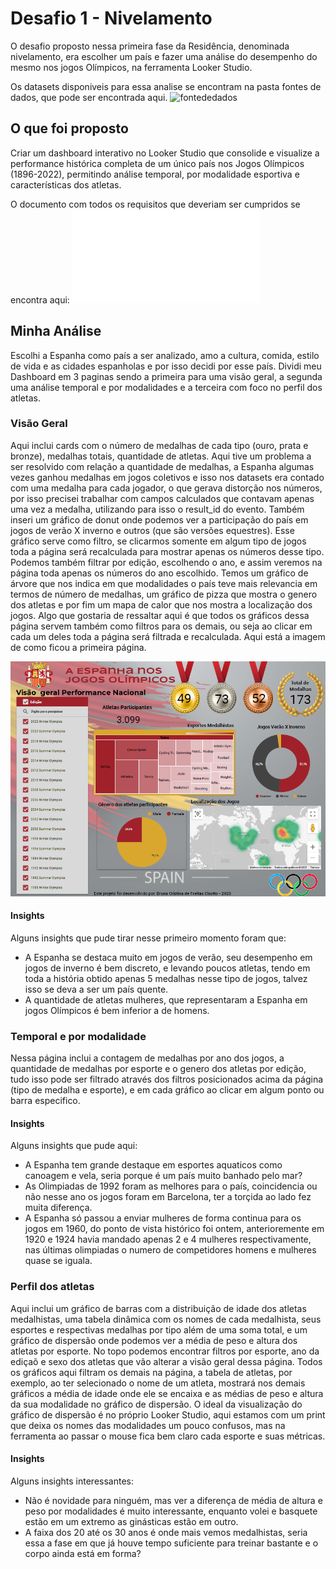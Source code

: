 # Desafio 1 - Nivelamento

O desafio proposto nessa primeira fase da Residência, denominada nivelamento, era escolher um país e fazer uma análise do desempenho do mesmo nos jogos Olímpicos, na ferramenta Looker Studio.

Os datasets disponiveis para essa analise se encontram na pasta fontes de dados, que pode ser encontrada aqui.
![fontededados](../Desafio1/Fontes%20de%20dados)

## O que foi proposto 

Criar um dashboard interativo no Looker Studio que consolide e visualize a performance histórica completa de um único país nos Jogos Olímpicos (1896-2022), permitindo análise temporal, por modalidade esportiva e características dos atletas.

O documento com todos os requisitos que deveriam ser cumpridos se encontra aqui:
![requisitos](../Desafio1/Fontes%20de%20dados/DesafioNivelamento.pdf)

## Minha Análise 

Escolhi a Espanha como país a ser analizado, amo a cultura, comida, estilo de vida e as cidades espanholas e por isso decidi por esse país. 
Dividi meu Dashboard em 3 paginas sendo a primeira para uma visão geral, a segunda uma análise temporal e por modalidades e a terceira com foco no perfil dos atletas.

### Visão Geral 

Aqui inclui cards com o número de medalhas de cada tipo (ouro, prata e bronze), medalhas totais, quantidade de atletas. Aqui tive um problema a ser resolvido com relação a quantidade de medalhas, a Espanha algumas vezes ganhou medalhas em jogos coletivos e isso nos datasets era contado com uma medalha para cada jogador, o que gerava distorção nos números, por isso precisei trabalhar com campos calculados que contavam apenas uma vez a medalha, utilizando para isso o result_id do evento. 
Também inseri um gráfico de donut onde podemos ver a participação do país em jogos de verão X inverno e outros (que são versões equestres). Esse gráfico serve como filtro, se clicarmos somente em algum tipo de jogos toda a página será recalculada para mostrar apenas os números desse tipo.
Podemos também filtrar por edição, escolhendo o ano, e assim veremos na página toda apenas os números do ano escolhido. 
Temos um gráfico de árvore que nos indica em que modalidades o país teve mais relevancia em termos de número de medalhas, um gráfico de pizza que mostra o genero dos atletas e por fim um mapa de calor que nos mostra a localização dos jogos.
Algo que gostaria de ressaltar aqui é que todos os gráficos dessa página servem também como filtros para os demais, ou seja ao clicar em cada um deles toda a página será filtrada e recalculada.
Aqui está a imagem de como ficou a primeira página.

![Dashpg1](../Desafio1/Imagens/pg1.png)

#### Insights 

Alguns insights que pude tirar nesse primeiro momento foram que:
- A Espanha se destaca muito em jogos de verão, seu desempenho em jogos de inverno é bem discreto, e levando poucos atletas, tendo em toda a história obtido apenas 5 medalhas nesse tipo de jogos, talvez isso se deva a ser um país quente.
- A quantidade de atletas mulheres, que representaram a Espanha em jogos Olímpicos é bem inferior a de homens.

### Temporal e por modalidade
Nessa página inclui a contagem de medalhas por ano dos jogos, a quantidade de medalhas por esporte e o genero dos atletas por edição, tudo isso pode ser filtrado através dos filtros posicionados acima da página (tipo de medalha e esporte), e em cada gráfico ao clicar em algum ponto ou barra especifico.

#### Insights 

Alguns insights que pude aqui:
- A Espanha tem grande destaque em esportes aquaticos como canoagem e vela, seria porque é um país muito banhado pelo mar?
- As Olimpiadas de 1992 foram as melhores para o país, coincidencia ou não nesse ano os jogos foram em Barcelona, ter a torçida ao lado fez muita diferença.
- A Espanha só passou a enviar mulheres de forma continua para os jogos em 1960, do ponto de vista histórico foi ontem, anterioremente em 1920 e 1924 havia mandado apenas 2 e 4 mulheres respectivamente, nas últimas olimpiadas o numero de competidores homens e mulheres quase se iguala.

### Perfil dos atletas
Aqui inclui um gráfico de barras com a distribuição de idade dos atletas medalhistas, uma tabela dinâmica com os nomes de cada medalhista, seus esportes e respectivas medalhas por tipo além de uma soma total, e um gráfico de dispersão onde podemos ver a média de peso e altura dos atletas por esporte. 
No topo podemos encontrar filtros por esporte, ano da ediçaõ e sexo dos atletas que vão alterar a visão geral dessa página.
Todos os gráficos aqui filtram os demais na página, a tabela de atletas, por exemplo, ao ter selecionado o nome de um atleta, mostrará nos demais gráficos a média de idade onde ele se encaixa e as médias de peso e altura da sua modalidade no gráfico de dispersão. 
O ideal da visualização do gráfico de dispersão é no próprio Looker Studio, aqui estamos com um print que deixa os nomes das modalidades um pouco confusos, mas na ferramenta ao passar o mouse fica bem claro cada esporte e suas métricas.

#### Insights 

Alguns insights interessantes:
- Não é novidade para ninguém, mas ver a diferença de média de altura e peso por modalidades é muito interessante, enquanto volei e basquete estão em um extremo as ginásticas estão em outro.
- A faixa dos 20 até os 30 anos é onde mais vemos medalhistas, seria essa a fase em que já houve tempo suficiente para treinar bastante e o corpo ainda está em forma?


